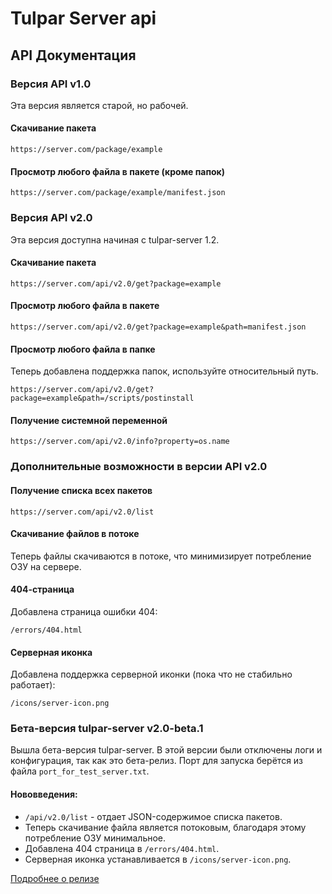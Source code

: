 # Tulpar Server api

## API Документация

### Версия API v1.0

Эта версия является старой, но рабочей.

#### Скачивание пакета

```
https://server.com/package/example
```

#### Просмотр любого файла в пакете (кроме папок)

```
https://server.com/package/example/manifest.json
```

### Версия API v2.0

Эта версия доступна начиная с tulpar-server 1.2.

#### Скачивание пакета

```
https://server.com/api/v2.0/get?package=example
```

#### Просмотр любого файла в пакете

```
https://server.com/api/v2.0/get?package=example&path=manifest.json
```

#### Просмотр любого файла в папке

Теперь добавлена поддержка папок, используйте относительный путь.

```
https://server.com/api/v2.0/get?package=example&path=/scripts/postinstall
```

#### Получение системной переменной

```
https://server.com/api/v2.0/info?property=os.name
```

### Дополнительные возможности в версии API v2.0

#### Получение списка всех пакетов

```
https://server.com/api/v2.0/list
```

#### Скачивание файлов в потоке

Теперь файлы скачиваются в потоке, что минимизирует потребление ОЗУ на сервере.

#### 404-страница

Добавлена страница ошибки 404:

```
/errors/404.html
```

#### Серверная иконка

Добавлена поддержка серверной иконки (пока что не стабильно работает):

```
/icons/server-icon.png
```

### Бета-версия tulpar-server v2.0-beta.1

Вышла бета-версия tulpar-server. В этой версии были отключены логи и конфигурация, так как это бета-релиз. Порт для запуска берётся из файла `port_for_test_server.txt`.

#### Нововведения:

* `/api/v2.0/list` - отдает JSON-содержимое списка пакетов.
* Теперь скачивание файла является потоковым, благодаря этому потребление ОЗУ минимальное.
* Добавлена 404 страница в `/errors/404.html`.
* Серверная иконка устанавливается в `/icons/server-icon.png`.

[Подробнее о релизе](https://github.com/NurOS-Linux/tulpar-server/releases/tag/v2.0-beta.1)

```▋
```
